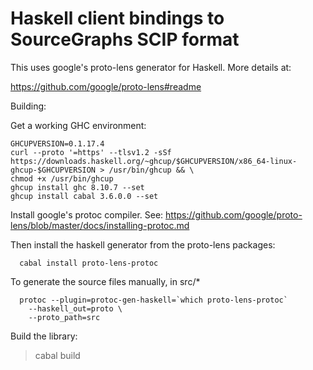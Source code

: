 # Haskell client bindings to SourceGraphs SCIP format

This uses google's proto-lens generator for Haskell. More details at:

https://github.com/google/proto-lens#readme

Building:

Get a working GHC environment:

```
GHCUPVERSION=0.1.17.4
curl --proto '=https' --tlsv1.2 -sSf https://downloads.haskell.org/~ghcup/$GHCUPVERSION/x86_64-linux-ghcup-$GHCUPVERSION > /usr/bin/ghcup && \
chmod +x /usr/bin/ghcup
ghcup install ghc 8.10.7 --set
ghcup install cabal 3.6.0.0 --set
```

Install google's protoc compiler. See: https://github.com/google/proto-lens/blob/master/docs/installing-protoc.md

Then install the haskell generator from the proto-lens packages:

```
  cabal install proto-lens-protoc
```

To generate the source files manually, in src/*

```
  protoc --plugin=protoc-gen-haskell=`which proto-lens-protoc` 
    --haskell_out=proto \
    --proto_path=src
```

Build the library:

 > cabal build

